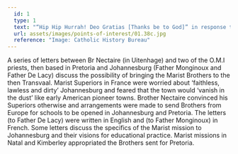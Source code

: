 ```yaml
---
  id: 1
  type: 1
  text: "“Hip Hip Hurrah! Deo Gratias [Thanks be to God]” in response to news that Marist Brothers could soon proceed to Johannesburg. A Letter from Br Nectaire, Principal of Marist Uitenhage College, to Fr De Lacy O.M.I., Apostolic Delegate, written in August 1889."
  url: assets/images/points-of-interest/01.38c.jpg
  reference: "Image: Catholic History Bureau"
---
```

A series of letters between Br Nectaire (in Uitenhage) and two of the O.M.I priests, then based in Pretoria and Johannesburg (Father Monginoux and Father De Lacy) discuss the possibility of bringing the Marist Brothers to the then Transvaal. Marist Superiors in France were worried about ‘faithless, lawless and dirty’ Johannesburg and feared that the town would ‘vanish in the dust’ like early American pioneer towns. Brother Nectaire convinced his Superiors otherwise and arrangements were made to send Brothers from Europe for schools to be opened in Johannesburg and Pretoria. The letters (to Father De Lacy) were written in English and (to Father Monginoux) in French. Some letters discuss the specifics of the Marist mission to Johannesburg and their visions for educational practice. Marist missions in Natal and Kimberley appropriated the Brothers sent for Pretoria.

       